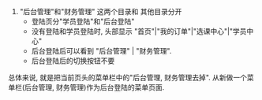 

1. "后台管理"和"财务管理" 这两个目录和 其他目录分开
    + 登陆页分"学员登陆"和"后台登陆"
    + 没有登陆和学员登陆时, 头部显示 "首页"|"我的订单"|"选课中心"|"学员中心"
    + 后台登陆后可以看到  "后台管理" | "财务管理".
    + 后台登陆后的切换按钮不要
    

总体来说, 就是把当前页头的菜单栏中的"后台管理, 财务管理去掉".
从新做一个菜单栏(后台管理, 财务管理)作为后台登陆的菜单页面.
